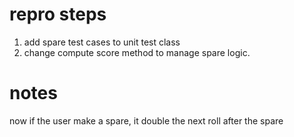 # repro steps
1. add spare test cases to unit test class
1. change compute score method to manage spare logic.

# notes
now if the user make a spare, it double the next roll after the spare
